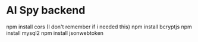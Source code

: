 # AI Spy backend

npm install cors (I don't remember if i needed this)
npm install bcryptjs
npm install mysql2
npm install jsonwebtoken